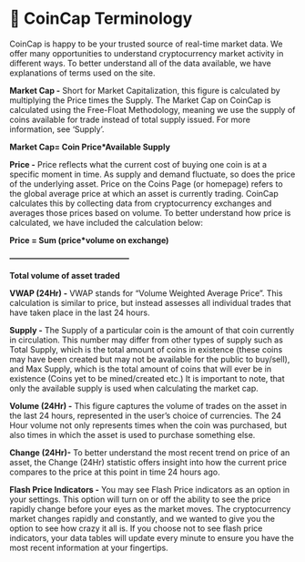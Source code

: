 # 🧢 CoinCap Terminology

CoinCap is happy to be your trusted source of real-time market data. We offer many opportunities to understand cryptocurrency market activity in different ways. To better understand all of the data available, we have explanations of terms used on the site.

**Market Cap -** Short for Market Capitalization, this figure is calculated by multiplying the Price times the Supply. The Market Cap on CoinCap is calculated using the Free-Float Methodology, meaning we use the supply of coins available for trade instead of total supply issued. For more information, see ‘Supply’.

**Market Cap= Coin Price\*Available Supply**

**Price -** Price reflects what the current cost of buying one coin is at a specific moment in time. As supply and demand fluctuate, so does the price of the underlying asset. Price on the Coins Page (or homepage) refers to the global average price at which an asset is currently trading. CoinCap calculates this by collecting data from cryptocurrency exchanges and averages those prices based on volume. To better understand how price is calculated, we have included the calculation below:

**Price = Sum (price\*volume on exchange)**

**———————————————**

**Total volume of asset traded**

**VWAP (24Hr) -** VWAP stands for “Volume Weighted Average Price”. This calculation is similar to price, but instead assesses all individual trades that have taken place in the last 24 hours.

**Supply -** The Supply of a particular coin is the amount of that coin currently in circulation. This number may differ from other types of supply such as Total Supply, which is the total amount of coins in existence (these coins may have been created but may not be available for the public to buy/sell), and Max Supply, which is the total amount of coins that will ever be in existence (Coins yet to be mined/created etc.) It is important to note, that only the available supply is used when calculating the market cap.

**Volume (24Hr) -** This figure captures the volume of trades on the asset in the last 24 hours, represented in the user’s choice of currencies. The 24 Hour volume not only represents times when the coin was purchased, but also times in which the asset is used to purchase something else.

**Change (24Hr)-** To better understand the most recent trend on price of an asset, the Change (24Hr) statistic offers insight into how the current price compares to the price at this point in time 24 hours ago.

**Flash Price Indicators -** You may see Flash Price indicators as an option in your settings. This option will turn on or off the ability to see the price rapidly change before your eyes as the market moves. The cryptocurrency market changes rapidly and constantly, and we wanted to give you the option to see how crazy it all is. If you choose not to see flash price indicators, your data tables will update every minute to ensure you have the most recent information at your fingertips.

